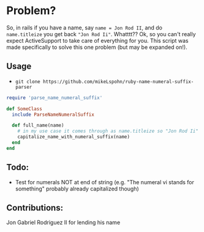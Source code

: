 # Problem?
So, in rails if you have a name, say `name = Jon Rod II`, and do `name.titleize` you get back `"Jon Rod Ii"`. Whatttt??
Ok, so you can't really expect ActiveSupport to take care of everything for you. This script was made specifically
to solve this one problem (but may be expanded on!).

## Usage
  * `git clone https://github.com/mikeLspohn/ruby-name-numeral-suffix-parser`

```ruby
require 'parse_name_numeral_suffix'

def SomeClass
  include ParseNameNumeralSuffix

  def full_name(name)
    # in my use case it comes through as name.titleize so "Jon Rod Ii"
    capitalize_name_with_numeral_suffix(name)
  end
end
```

## Todo:
  * Test for numerals NOT at end of string (e.g. "The numeral vi stands for something" probably already capitalized though)
  
## Contributions:
Jon Gabriel Rodriguez II for lending his name
